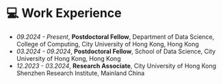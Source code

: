 
# 💻 Work Experience
- *09.2024 - Present*, **Postdoctoral Fellow**, Department of Data Science, College of Computing,
City University of Hong Kong, Hong Kong
- *03.2024 - 09.2024*, **Postdoctoral Fellow**, School of Data Science, City University of Hong
Kong, Hong Kong
- *12.2023 - 03.2024*, **Research Associate**, City University of Hong Kong Shenzhen Research
Institute, Mainland China
